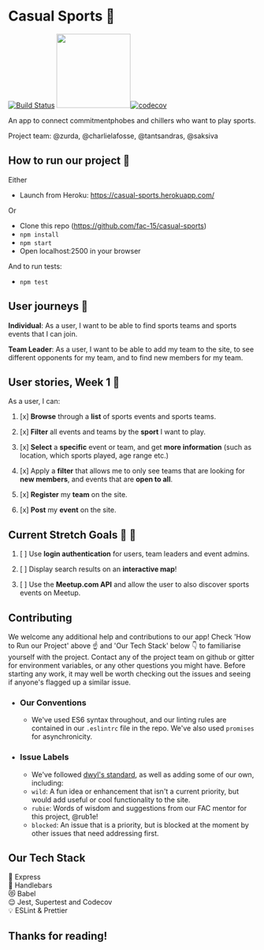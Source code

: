# Casual Sports :runner: 
[![Build Status](https://travis-ci.com/fac-15/casual-sports.svg?branch=staging)](https://travis-ci.com/fac-15/casual-sports) <img src="https://media.giphy.com/media/t58dlbfM3LabS/giphy.gif" style=" width: 150px; ">[![codecov](https://codecov.io/gh/fac-15/casual-sports/branch/staging/graph/badge.svg)](https://codecov.io/gh/fac-15/casual-sports)

An app to connect commitmentphobes and chillers who want to play sports.

Project team: @zurda, @charlielafosse, @tantsandras, @saksiva


## How to run our project :tada: 

Either 

- Launch from Heroku: https://casual-sports.herokuapp.com/

Or

- Clone this repo (https://github.com/fac-15/casual-sports)
- `npm install`
- `npm start`
- Open localhost:2500 in your browser

And to run tests:
- `npm test`

## User journeys :information_desk_person: 

**Individual**: As a user, I want to be able to find sports teams and sports events that I can join.

**Team Leader**: As a user, I want to be able to add my team to the site, to see different opponents for my team, and to find new members for my team.

## User stories, Week 1 :full_moon_with_face: 

As a user, I can:

1. [x] **Browse** through a **list** of sports events and sports teams.

2. [x] **Filter** all events and teams by the **sport** I want to play.

3. [x] **Select** a **specific** event or team, and get **more information** (such as location, which sports played, age range etc.)

4. [x] Apply a **filter** that allows me to only see teams that are looking for **new members**, and events that are **open to all**.

5. [x] **Register** my **team** on the site.

6. [x] **Post** my **event** on the site.

## Current Stretch Goals :100: :grimacing: 

1. [ ] Use **login authentication** for users, team leaders and event admins.

2. [ ] Display search results on an **interactive map**!

3. [ ] Use the **Meetup.com API** and allow the user to also discover sports events on Meetup. 


## Contributing

We welcome any additional help and contributions to our app! Check 'How to Run our Project' above :point_up: and 'Our Tech Stack' below :point_down: to familiarise yourself with the project. Contact any of the project team on github or gitter for environment variables, or any other questions you might have. Before starting any work, it may well be worth checking out the issues and seeing if anyone's flagged up a similar issue.

- ### Our Conventions
    - We've used ES6 syntax throughout, and our linting rules are contained in our `.eslintrc` file in the repo. We've also used `promises` for asynchronicity. 
    
 - ### Issue Labels 
    - We've followed [dwyl's standard](https://github.com/dwyl/labels), as well as adding some of our own, including:
    - `wild`: A fun idea or enhancement that isn't a current priority, but would add useful or cool functionality to the site.
    - `rubie`: Words of wisdom and suggestions from our FAC mentor for this project, @rub1e!
    - `blocked`: An issue that is a priority, but is blocked at the moment by other issues that need addressing first.

## Our Tech Stack

:train: Express\
:man: Handlebars\
:heart_eyes_cat: Babel\
:relieved: Jest,  Supertest and Codecov\
:bulb: ESLint & Prettier

## Thanks for reading!

